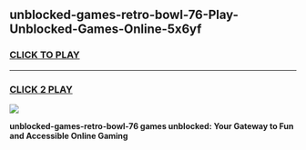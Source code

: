 
## unblocked-games-retro-bowl-76-Play-Unblocked-Games-Online-5x6yf
<h3>
<a href="https://premium76.site?title=unblocked-games-retro-bowl-76&ref=24A">CLICK TO PLAY</a></h3>
<hr>

<h3>
<a href="https://premium76.site?title=unblocked-games-retro-bowl-76&ref=24A">CLICK 2 PLAY</a>
  
</h3>

<a href="https://premium76.site?title=unblocked-games-retro-bowl-76&ref=24A"><img src="https://clearcache.store/games.png"></a>


**unblocked-games-retro-bowl-76 games unblocked: Your Gateway to Fun and Accessible Online Gaming**
